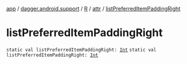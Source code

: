 [app](../../../index.md) / [dagger.android.support](../../index.md) / [R](../index.md) / [attr](index.md) / [listPreferredItemPaddingRight](./list-preferred-item-padding-right.md)

# listPreferredItemPaddingRight

`static val listPreferredItemPaddingRight: `[`Int`](https://kotlinlang.org/api/latest/jvm/stdlib/kotlin/-int/index.html)
`static val listPreferredItemPaddingRight: `[`Int`](https://kotlinlang.org/api/latest/jvm/stdlib/kotlin/-int/index.html)
